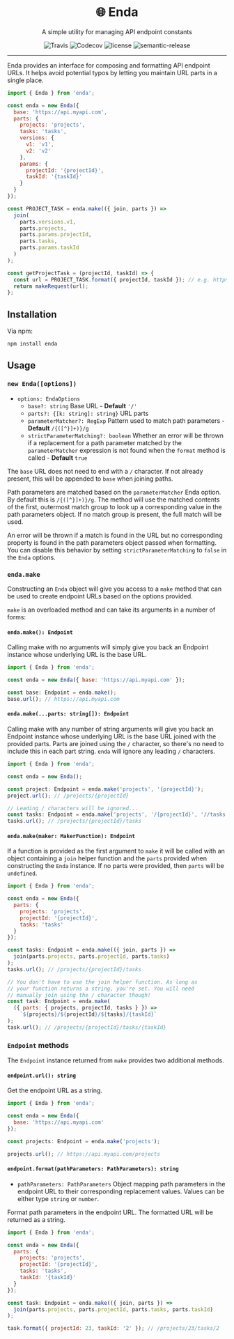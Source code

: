 <div align="center">
<h1>🌐 Enda</h1>
<p>A simple utility for managing API endpoint constants</p>
<img alt="Travis" src="https://img.shields.io/travis/com/mwiltshire/enda?style=flat-square">
<img alt="Codecov" src="https://img.shields.io/codecov/c/github/mwiltshire/enda?style=flat-square">
<img alt="license" src="https://img.shields.io/npm/l/enda?style=flat-square">
<img alt="semantic-release" src="https://img.shields.io/badge/%20%20%F0%9F%93%A6%F0%9F%9A%80-semantic--release-e10079.svg?style=flat-square">
</div>
<hr />

Enda provides an interface for composing and formatting API endpoint URLs. It helps avoid potential typos by letting you maintain URL parts in a single place.

```js
import { Enda } from 'enda';

const enda = new Enda({
  base: 'https://api.myapi.com',
  parts: {
    projects: 'projects',
    tasks: 'tasks',
    versions: {
      v1: 'v1',
      v2: 'v2'
    },
    params: {
      projectId: '{projectId}',
      taskId: '{taskId}'
    }
  }
});

const PROJECT_TASK = enda.make(({ join, parts }) =>
  join(
    parts.versions.v1,
    parts.projects,
    parts.params.projectId,
    parts.tasks,
    parts.params.taskId
  )
);

const getProjectTask = (projectId, taskId) => {
  const url = PROJECT_TASK.format({ projectId, taskId }); // e.g. https://api.myapi.com/projects/23/tasks/2
  return makeRequest(url);
};
```

## Installation

Via npm:

```
npm install enda
```

## Usage

### **`new Enda([options])`**

- `options: EndaOptions`
  - `base?: string` Base URL - **Default** `'/'`
  - `parts?: {[k: string]: string}` URL parts
  - `parameterMatcher?: RegExp` Pattern used to match path parameters - **Default** `/{([^}]+)}/g`
  - `strictParameterMatching?: boolean` Whether an error will be thrown if a replacement for a path parameter matched by the `parameterMatcher` expression is not found when the `format` method is called - **Default** `true`

The `base` URL does not need to end with a `/` character. If not already present, this will be appended to `base` when joining paths.

Path parameters are matched based on the `parameterMatcher` Enda option. By default this is `/{([^}]+)}/g`. The method will use the matched contents of the first, outermost match group to look up a corresponding value in the path parameters object. If no match group is present, the full match will be used.

An error will be thrown if a match is found in the URL but no corresponding property is found in the path parameters object passed when formatting. You can disable this behavior by setting `strictParameterMatching` to `false` in the `Enda` options.

### `enda.make`

Constructing an `Enda` object will give you access to a `make` method that can be used to create endpoint URLs based on the options provided.

`make` is an overloaded method and can take its arguments in a number of forms:

#### `enda.make(): Endpoint`

Calling make with no arguments will simply give you back an Endpoint instance whose underlying URL is the base URL.

```js
import { Enda } from 'enda';

const enda = new Enda({ base: 'https://api.myapi.com' });

const base: Endpoint = enda.make();
base.url(); // https://api.myapi.com
```

#### `enda.make(...parts: string[]): Endpoint`

Calling make with any number of string arguments will give you back an Endpoint instance whose underlying URL is the base URL joined with the provided parts. Parts are joined using the `/` character, so there's no need to include this in each part string. `enda` will ignore any leading `/` characters.

```js
import { Enda } from 'enda';

const enda = new Enda();

const project: Endpoint = enda.make('projects', '{projectId}');
project.url(); // /projects/{projectId}

// Leading / characters will be ignored...
const tasks: Endpoint = enda.make('projects', '/{projectId}', '//tasks');
tasks.url(); // /projects/{projectId}/tasks
```

#### `enda.make(maker: MakerFunction): Endpoint`

If a function is provided as the first argument to `make` it will be called with an object containing a `join` helper function and the `parts` provided when constructing the `Enda` instance. If no parts were provided, then `parts` will be `undefined`.

```js
import { Enda } from 'enda';

const enda = new Enda({
  parts: {
    projects: 'projects',
    projectId: '{projectId}',
    tasks: 'tasks'
  }
});

const tasks: Endpoint = enda.make(({ join, parts }) =>
  join(parts.projects, parts.projectId, parts.tasks)
);
tasks.url(); // /projects/{projectId}/tasks

// You don't have to use the join helper function. As long as
// your function returns a string, you're set. You will need
// manually join using the / character though!
const task: Endpoint = enda.make(
  ({ parts: { projects, projectId, tasks } }) =>
    `${projects}/${projectId}/${tasks}/{taskId}`
);
task.url(); // /projects/{projectId}/tasks/{taskId}
```

### `Endpoint` methods

The `Endpoint` instance returned from `make` provides two additional methods.

#### `endpoint.url(): string`

Get the endpoint URL as a string.

```js
import { Enda } from 'enda';

const enda = new Enda({
  base: 'https://api.myapi.com'
});

const projects: Endpoint = enda.make('projects');

projects.url(); // https://api.myapi.com/projects
```

#### `endpoint.format(pathParameters: PathParameters): string`

- `pathParameters: PathParameters` Object mapping path parameters in the endpoint URL to their corresponding replacement values. Values can be either type `string` or `number`.

Format path parameters in the endpoint URL. The formatted URL will be returned as a string.

```js
import { Enda } from 'enda';

const enda = new Enda({
  parts: {
    projects: 'projects',
    projectId: '{projectId}',
    tasks: 'tasks',
    taskId: '{taskId}'
  }
});

const task: Endpoint = enda.make(({ join, parts }) =>
  join(parts.projects, parts.projectId, parts.tasks, parts.taskId)
);

task.format({ projectId: 23, taskId: '2' }); // /projects/23/tasks/2
```
